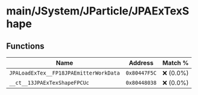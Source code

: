 # main/JSystem/JParticle/JPAExTexShape

## Functions

| Name | Address | Match % |
|------|---------|---------|
| `JPALoadExTex__FP18JPAEmitterWorkData` | `0x80447F5C` | :x: (0.0%) |
| `__ct__13JPAExTexShapeFPCUc` | `0x80448038` | :x: (0.0%) |